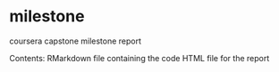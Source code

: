 # milestone
coursera capstone milestone report

Contents:
RMarkdown file containing the code
HTML file for the report
